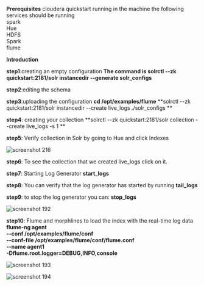 **Prerequisites**
cloudera quickstart running in the machine
the following services should be running <br/>
spark <br/> 
Hue <br/>
HDFS <br/>
Spark <br/>
flume <br/>

**Introduction**

**step1**:creating an empty configuration
**The command is solrctl --zk quickstart:2181/solr instancedir --generate solr_configs**

 
**step2**:editing the schema

 **step3**:uploading the configuration
  **cd /opt/examples/flume**
 **solrctl --zk quickstart:2181/solr instancedir --create live_logs ./solr_configs **

**step4**: creating your collection
 **solrctl --zk quickstart:2181/solr collection --create live_logs -s 1 **
 
  **step5**: Verify  collection in Solr by going to Hue and click Indexes

![screenshot 216](https://user-images.githubusercontent.com/31742627/48086158-c54e9780-e1c1-11e8-9ba3-7ec7e0e1e24d.png)

**step6**: To see the collection that we created live_logs click on it.

**step7**: Starting  Log Generator
**start_logs**

**step8**: You can verify that the log generator has started by running 
**tail_logs**

**step9**: to stop the log generator you can: 
**stop_logs**

![screenshot 192](https://user-images.githubusercontent.com/31742627/48085738-bca99180-e1c0-11e8-83eb-6907cf9e104d.png)


**step10**: Flume and morphlines to load the index with the real-time log data
       **flume-ng agent \
                        --conf /opt/examples/flume/conf \
                        --conf-file /opt/examples/flume/conf/flume.conf \
                        --name agent1 \
                        -Dflume.root.logger=DEBUG,INFO,console**

![screenshot 193](https://user-images.githubusercontent.com/31742627/48085997-612bd380-e1c1-11e8-812f-0f67bd262319.png)

![screenshot 194](https://user-images.githubusercontent.com/31742627/48086073-920c0880-e1c1-11e8-9614-06135f1c412f.png)


                

